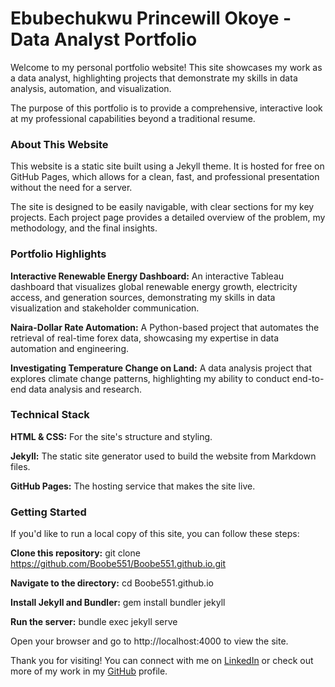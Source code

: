 # Ebubechukwu Princewill Okoye - Data Analyst Portfolio

Welcome to my personal portfolio website! This site showcases my work as a data analyst, highlighting projects that demonstrate my skills in data analysis, automation, and visualization.

The purpose of this portfolio is to provide a comprehensive, interactive look at my professional capabilities beyond a traditional resume.

### About This Website
This website is a static site built using a Jekyll theme. It is hosted for free on GitHub Pages, which allows for a clean, fast, and professional presentation without the need for a server.

The site is designed to be easily navigable, with clear sections for my key projects. Each project page provides a detailed overview of the problem, my methodology, and the final insights.

### Portfolio Highlights
**Interactive Renewable Energy Dashboard:** An interactive Tableau dashboard that visualizes global renewable energy growth, electricity access, and generation sources, demonstrating my skills in data visualization and stakeholder communication.

**Naira-Dollar Rate Automation:** A Python-based project that automates the retrieval of real-time forex data, showcasing my expertise in data automation and engineering.

**Investigating Temperature Change on Land:** A data analysis project that explores climate change patterns, highlighting my ability to conduct end-to-end data analysis and research.

### Technical Stack
**HTML & CSS:** For the site's structure and styling.

**Jekyll:** The static site generator used to build the website from Markdown files.

**GitHub Pages:** The hosting service that makes the site live.

### Getting Started
If you'd like to run a local copy of this site, you can follow these steps:

**Clone this repository:** git clone https://github.com/Boobe551/Boobe551.github.io.git

**Navigate to the directory:** cd Boobe551.github.io

**Install Jekyll and Bundler:** gem install bundler jekyll

**Run the server:** bundle exec jekyll serve

Open your browser and go to http://localhost:4000 to view the site.

Thank you for visiting! You can connect with me on [LinkedIn](https://www.linkedin.com/in/ebubechukwu-okoye) or check out more of my work in my [GitHub](https://github.com/Boobe551) profile.
